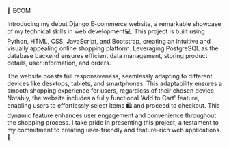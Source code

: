 🛒 ECOM

Introducing my debut Django E-commerce website, a remarkable showcase of my technical skills in web development💻. This project is built using Python, HTML, CSS, JavaScript, and Bootstrap, creating an intuitive and visually appealing online shopping platform. Leveraging PostgreSQL as the database backend ensures efficient data management, storing product details, user information, and orders.

The website boasts full responsiveness, seamlessly adapting to different devices like desktops, tablets, and smartphones. This adaptability ensures a smooth shopping experience for users, regardless of their chosen device. Notably, the website includes a fully functional 'Add to Cart' feature, enabling users to effortlessly select items 🛍️ and proceed to checkout. This dynamic feature enhances user engagement and convenience throughout the shopping process. I take pride in presenting this project, a testament to my commitment to creating user-friendly and feature-rich web applications. 🚀
